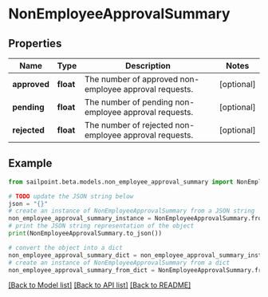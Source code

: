 # NonEmployeeApprovalSummary


## Properties

Name | Type | Description | Notes
------------ | ------------- | ------------- | -------------
**approved** | **float** | The number of approved non-employee approval requests. | [optional] 
**pending** | **float** | The number of pending non-employee approval requests. | [optional] 
**rejected** | **float** | The number of rejected non-employee approval requests. | [optional] 

## Example

```python
from sailpoint.beta.models.non_employee_approval_summary import NonEmployeeApprovalSummary

# TODO update the JSON string below
json = "{}"
# create an instance of NonEmployeeApprovalSummary from a JSON string
non_employee_approval_summary_instance = NonEmployeeApprovalSummary.from_json(json)
# print the JSON string representation of the object
print(NonEmployeeApprovalSummary.to_json())

# convert the object into a dict
non_employee_approval_summary_dict = non_employee_approval_summary_instance.to_dict()
# create an instance of NonEmployeeApprovalSummary from a dict
non_employee_approval_summary_from_dict = NonEmployeeApprovalSummary.from_dict(non_employee_approval_summary_dict)
```
[[Back to Model list]](../README.md#documentation-for-models) [[Back to API list]](../README.md#documentation-for-api-endpoints) [[Back to README]](../README.md)


